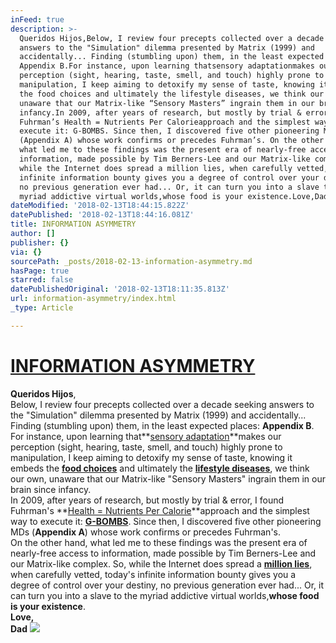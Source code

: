 ```yaml
---
inFeed: true
description: >-
  Queridos Hijos,Below, I review four precepts collected over a decade seeking
  answers to the "Simulation" dilemma presented by Matrix (1999) and
  accidentally... Finding (stumbling upon) them, in the least expected places:
  Appendix B.For instance, upon learning thatsensory adaptationmakes our
  perception (sight, hearing, taste, smell, and touch) highly prone to
  manipulation, I keep aiming to detoxify my sense of taste, knowing it embeds
  the food choices and ultimately the lifestyle diseases, we think our own,
  unaware that our Matrix-like “Sensory Masters” ingrain them in our brain since
  infancy.In 2009, after years of research, but mostly by trial & error, I found
  Fuhrman’s Health = Nutrients Per Calorieapproach and the simplest way to
  execute it: G-BOMBS. Since then, I discovered five other pioneering MDs
  (Appendix A) whose work confirms or precedes Fuhrman’s. On the other hand,
  what led me to these findings was the present era of nearly-free access to
  information, made possible by Tim Berners-Lee and our Matrix-like complex. So,
  while the Internet does spread a million lies, when carefully vetted, today’s
  infinite information bounty gives you a degree of control over your destiny,
  no previous generation ever had... Or, it can turn you into a slave to the
  myriad addictive virtual worlds,whose food is your existence.Love,Dad
dateModified: '2018-02-13T18:44:15.822Z'
datePublished: '2018-02-13T18:44:16.081Z'
title: INFORMATION ASYMMETRY
author: []
publisher: {}
via: {}
sourcePath: _posts/2018-02-13-information-asymmetry.md
hasPage: true
starred: false
datePublishedOriginal: '2018-02-13T18:11:35.813Z'
url: information-asymmetry/index.html
_type: Article

---
```

# **[INFORMATION ASYMMETRY][0]**

**Queridos Hijos**,  
Below, I review four precepts collected over a decade seeking answers to the "Simulation" dilemma presented by Matrix (1999) and accidentally... Finding (stumbling upon) them, in the least expected places: **Appendix B**.  
For instance, upon learning that**[sensory adaptation][1]**makes our perception (sight, hearing, taste, smell, and touch) highly prone to manipulation, I keep aiming to detoxify my sense of taste, knowing it embeds the **[food choices][2]** and ultimately the **[lifestyle diseases][3]**, we think our own, unaware that our Matrix-like "Sensory Masters" ingrain them in our brain since infancy.  
In 2009, after years of research, but mostly by trial & error, I found Fuhrman's **[Health = Nutrients Per Calorie][4]**approach and the simplest way to execute it: **[G-BOMBS][5]**. Since then, I discovered five other pioneering MDs (**Appendix A**) whose work confirms or precedes Fuhrman's.   
On the other hand, what led me to these findings was the present era of nearly-free access to information, made possible by Tim Berners-Lee and our Matrix-like complex. So, while the Internet does spread a **[million lies][6]**, when carefully vetted, today's infinite information bounty gives you a degree of control over your destiny, no previous generation ever had... Or, it can turn you into a slave to the myriad addictive virtual worlds,**whose food is your existence**.  
**Love,**  
**Dad**
![](https://the-grid-user-content.s3-us-west-2.amazonaws.com/52a8b74b-60b5-4592-9cb8-9ed472d85d0f.jpg)

[0]: http://www.infoasy.com/
[1]: http://nobaproject.com/modules/sensation-and-perception
[2]: http://my.clevelandclinic.org/health/transcripts/1444_lifestyle-choices-root-causes-of-chronic-diseases
[3]: http://www.cdc.gov/chronicdisease/overview/
[4]: https://www.drfuhrman.com/learn/the-nutritarian-diet/how-it-works-fundamental-principles
[5]: https://www.drfuhrman.com/learn/library/articles/29/the-healthiest-
[6]: http://www.snopes.com/search/?q=urban+legend